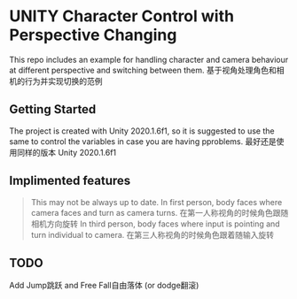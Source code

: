 # UNITY Character Control with Perspective Changing
This repo includes an example for handling character and camera behaviour at different perspective and switching between them.
基于视角处理角色和相机的行为并实现切换的范例

## Getting Started
The project is created with Unity 2020.1.6f1, so it is suggested to use the same to control the variables in case you are having pproblems.
最好还是使用同样的版本 Unity 2020.1.6f1

## Implimented features
> This may not be always up to date.
In first person, body faces where camera faces and turn as camera turns.
在第一人称视角的时候角色跟随相机方向旋转
In third person, body faces where input is pointing and turn individual to camera.
在第三人称视角的时候角色跟着随输入旋转
## TODO
Add Jump跳跃 and Free Fall自由落体 (or dodge翻滚)